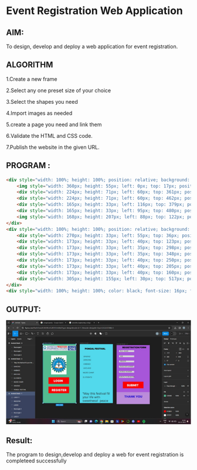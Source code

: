 # Event Registration Web Application

## AIM:
To design, develop and deploy a web application for event registration.

## ALGORITHM


1.Create a new frame


2.Select any one preset size of your choice


3.Select the shapes you need 


4.Import images as needed


5.create a page you need and link them


6.Validate the HTML and CSS code.



7.Publish the website in the given URL.


## PROGRAM :
```html
<div style="width: 100%; height: 100%; position: relative; background: #53B98E">
    <img style="width: 360px; height: 55px; left: 0px; top: 17px; position: absolute" src="https://via.placeholder.com/360x55" />
    <div style="width: 224px; height: 71px; left: 60px; top: 361px; position: absolute; background: #FF0000"></div>
    <div style="width: 224px; height: 71px; left: 60px; top: 462px; position: absolute; background: #FF0000"></div>
    <div style="width: 165px; height: 33px; left: 116px; top: 379px; position: absolute; color: white; font-size: 32px; font-family: Inter; font-weight: 900; word-wrap: break-word">LOGIN</div>
    <div style="width: 165px; height: 33px; left: 95px; top: 480px; position: absolute; color: white; font-size: 32px; font-family: Inter; font-weight: 900; word-wrap: break-word">REGISTER</div>
    <img style="width: 168px; height: 207px; left: 88px; top: 122px; position: absolute" src="https://via.placeholder.com/168x207" />
</div>
<div style="width: 100%; height: 100%; position: relative; background: #52D9EB">
    <div style="width: 270px; height: 33px; left: 55px; top: 36px; position: absolute; color: black; font-size: 24px; font-family: Inter; font-weight: 900; word-wrap: break-word">PONGAL FESTIVAL</div>
    <div style="width: 173px; height: 33px; left: 40px; top: 123px; position: absolute; color: black; font-size: 18px; font-family: Inter; font-style: italic; font-weight: 300; word-wrap: break-word">SINGING</div>
    <div style="width: 173px; height: 33px; left: 35px; top: 298px; position: absolute; color: black; font-size: 18px; font-family: Inter; font-style: italic; font-weight: 300; word-wrap: break-word">MUSIC CHAIR</div>
    <div style="width: 173px; height: 33px; left: 35px; top: 348px; position: absolute; color: black; font-size: 18px; font-family: Inter; font-style: italic; font-weight: 300; word-wrap: break-word">DJ EVENTS</div>
    <div style="width: 173px; height: 33px; left: 40px; top: 250px; position: absolute; color: black; font-size: 18px; font-family: Inter; font-style: italic; font-weight: 300; word-wrap: break-word">KHO KHO</div>
    <div style="width: 173px; height: 33px; left: 40px; top: 205px; position: absolute; color: black; font-size: 18px; font-family: Inter; font-style: italic; font-weight: 300; word-wrap: break-word">KABBADI</div>
    <div style="width: 173px; height: 33px; left: 40px; top: 160px; position: absolute; color: black; font-size: 18px; font-family: Inter; font-style: italic; font-weight: 300; word-wrap: break-word">DANCING</div>
    <div style="width: 305px; height: 155px; left: 30px; top: 517px; position: absolute; color: black; font-size: 32px; font-family: Inter; font-weight: 300; word-wrap: break-word">“May this festival fill your life with sweetness!  peace prosperity, and happiness in your life!” “May happiness overflow in your life this year, good luck enter your home and success touch your feet.</div>
</div>
<div style="width: 100%; height: 100%; color: black; font-size: 16px; font-family: Inter; font-weight: 300; word-wrap: break-word">MOBILE NUMBER</div>
```

## OUTPUT:
![](./vignesh.jpeg)

## Result:
The program to design,develop and deploy a web for event registration is completeed successfully
